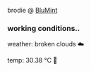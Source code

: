 brodie @ [BluMint](https://www.linkedin.com/company/blumint-io/)

<!--weather_start-->
### working conditions..

weather: broken clouds ☁️

temp: 30.38 °C 🥶

<!--weather_end-->
